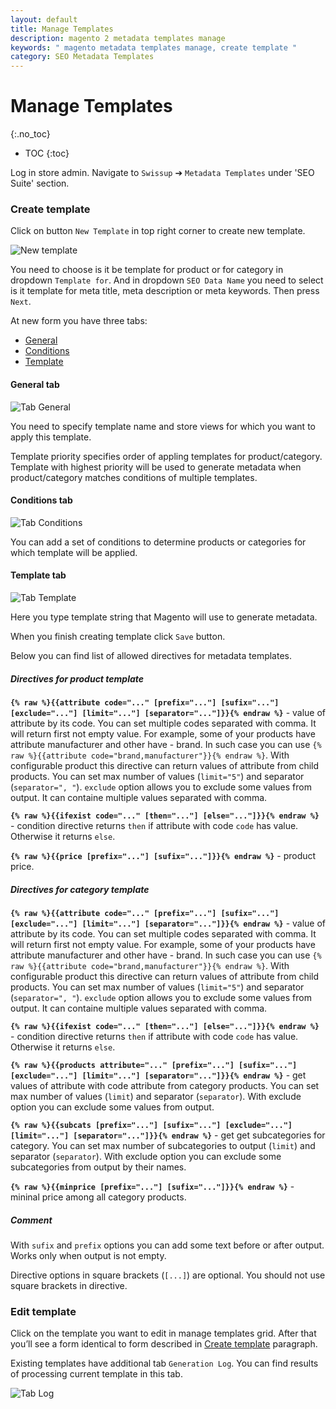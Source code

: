 ```yaml
---
layout: default
title: Manage Templates
description: magento 2 metadata templates manage
keywords: " magento metadata templates manage, create template "
category: SEO Metadata Templates
---
```


# Manage Templates
{:.no_toc}

* TOC
{:toc}

Log in store admin. Navigate to `Swissup` ➔ `Metadata Templates` under 'SEO Suite' section.

### Create template

Click on button `New Template` in top right corner to create new template.

![New template](/images/m2/seo-templates/backend/new-template.png)

You need to choose is it be template for product or for category in dropdown
`Template for`. And in dropdown `SEO Data Name` you need to select is it template for meta title, meta description or meta keywords. Then press
`Next`.

At new form you have three tabs:

 -  [General](#general-tab)
 -  [Conditions](#conditions-tab)
 -  [Template](#template-tab)

#### General tab

![Tab General](/images/m2/seo-templates/backend/tab-general.png)

You need to specify template name and store views for which you want to apply
this template.

Template priority specifies order of appling templates for product/category. Template with highest priority will be used to generate metadata when product/category matches conditions of multiple templates.

#### Conditions tab

![Tab Conditions](/images/m2/seo-templates/backend/tab-conditions.png)

You can add a set of conditions to determine products or categories for which
template will be applied.

#### Template tab

![Tab Template](/images/m2/seo-templates/backend/tab-template.png)

Here you type template string that Magento will use to generate metadata.

When you finish creating template click `Save` button.

Below you can find list of allowed directives for metadata templates.

##### Directives for product template

**`{% raw %}{{attribute code="..." [prefix="..."] [sufix="..."] [exclude="..."] [limit="..."] [separator="..."]}}{% endraw %}`** - value of attribute by its code. You can set multiple codes separated with comma. It will return first not empty value. For example, some of your products have attribute manufacturer and other have - brand. In such case you can use `{% raw %}{{attribute code="brand,manufacturer"}}{% endraw %}`. With configurable product this directive can return values of attribute from child products. You can set max number of values (`limit="5"`) and separator (`separator=", "`). `exclude` option allows you to exclude some values from output. It can containe multiple values separated with comma.

**`{% raw %}{{ifexist code="..." [then="..."] [else="..."]}}{% endraw %}`** - condition directive returns `then` if attribute with code `code` has value. Otherwise it returns `else`.

**`{% raw %}{{price [prefix="..."] [sufix="..."]}}{% endraw %}`** - product price.

##### Directives for category template

**`{% raw %}{{attribute code="..." [prefix="..."] [sufix="..."] [exclude="..."] [limit="..."] [separator="..."]}}{% endraw %}`** - value of attribute by its code. You can set multiple codes separated with comma. It will return first not empty value. For example, some of your products have attribute manufacturer and other have - brand. In such case you can use `{% raw %}{{attribute code="brand,manufacturer"}}{% endraw %}`. With configurable product this directive can return values of attribute from child products. You can set max number of values (`limit="5"`) and separator (`separator=", "`). `exclude` option allows you to exclude some values from output. It can containe multiple values separated with comma.

**`{% raw %}{{ifexist code="..." [then="..."] [else="..."]}}{% endraw %}`** - condition directive returns `then` if attribute with code `code` has value. Otherwise it returns `else`.

**`{% raw %}{{products attribute="..." [prefix="..."] [sufix="..."] [exclude="..."] [limit="..."] [separator="..."]}}{% endraw %}`** - get values of attribute with code attribute from category products. You can set max number of values (`limit`) and separator (`separator`). With exclude option you can exclude some values from output.

**`{% raw %}{{subcats [prefix="..."] [sufix="..."] [exclude="..."] [limit="..."] [separator="..."]}}{% endraw %}`** - get get subcategories for category. You can set max number of subcategories to output (`limit`) and separator (`separator`). With  exclude option you can exclude some subcategories from output by their names.

**`{% raw %}{{minprice [prefix="..."] [sufix="..."]}}{% endraw %}`** - mininal price among all category products.

##### Comment

With `sufix` and `prefix` options you can add some text before or after
output. Works only when output is not empty.

Directive options in square brackets (`[...]`) are optional. You should not
use square brackets in directive.

### Edit template

Click on the template you want to edit in manage templates grid. After that
you’ll see a form identical to form described in
[Create template](#create-template) paragraph.

Existing templates have additional tab `Generation Log`. You can find results of processing current template in this tab.

![Tab Log](/images/m2/seo-templates/backend/tab-log.png)
